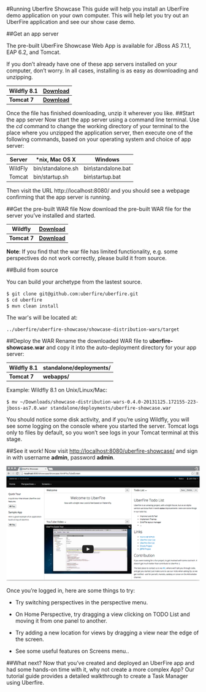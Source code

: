#Running Uberfire Showcase
This guide will help you install an UberFire demo application on your own computer. This will help let you try out an UberFire application and see our show case demo.

##Get an app server

The pre-built UberFire Showcase Web App is available for JBoss AS 7.1.1, EAP 6.2, and Tomcat.

If you don’t already have one of these app servers installed on your computer, don’t worry. In all cases, installing is as easy as downloading and unzipping.

| Wildfly 8.1 | [Download](http://download.jboss.org/wildfly/8.1.0.Final/wildfly-8.1.0.Final.zip) |
| -- | -- |
| **Tomcat 7** | **[Download](http://tomcat.apache.org/download-70.cgi)** |


Once the file has finished downloading, unzip it wherever you like.
##Start the app server
Now start the app server using a command line terminal. Use the *cd* command to change the working directory of your terminal to the place where you unzipped the application server, then execute one of the following commands, based on your operating system and choice of app server:

|Server|	*nix, Mac OS X|	Windows|
| -- | -- | -- |
| WildFly|bin/standalone.sh| bin\standalone.bat|
| Tomcat | bin/startup.sh | bin\startup.bat|

Then visit the URL http://localhost:8080/ and you should see a webpage confirming that the app server is running.

##Get the pre-built WAR file
Now download the pre-built WAR file for the server you’ve installed and started.


| Wildfly | [Download](https://repo1.maven.org/maven2/org/uberfire/showcase-distribution-wars/0.7.0.Beta2/showcase-distribution-wars-0.7.0.Beta2-wildfly8.1.war) |
| -- | -- |
| **Tomcat 7** | **[Download](https://repo1.maven.org/maven2/org/uberfire/showcase-distribution-wars/0.7.0.Beta2/showcase-distribution-wars-0.7.0.Beta2-tomcat7.0.war)** |

**Note**: If you find that the war file has limited functionality, e.g. some perspectives do not work correctly, please build it from source.

##Build from source

You can build your archetype from the lastest source.
```
$ git clone git@github.com:uberfire/uberfire.git
$ cd uberfire
$ mvn clean install
```
The war's will be located at:
```
../uberfire/uberfire-showcase/showcase-distribution-wars/target
```

##Deploy the WAR
Rename the downloaded WAR file to **uberfire-showcase.war** and copy it into the auto-deployment directory for your app server:

| Wildfly 8.1| standalone/deployments/|
| -- | -- |
| **Tomcat 7** |**webapps/** |

Example: Wildfly 8.1 on Unix/Linux/Mac:
```
$ mv ~/Downloads/showcase-distribution-wars-0.4.0-20131125.172155-223-jboss-as7.0.war standalone/deployments/uberfire-showcase.war
```

You should notice some disk activity, and if you’re using Wildfly, you will see some logging on the console where you started the server. Tomcat logs only to files by default, so you won’t see logs in your Tomcat terminal at this stage.

##See it work!
Now visit [http://localhost:8080/uberfire-showcase/](http://localhost:8080/uberfire-showcase/) and sign in with username **admin**, password **admin**.

![showcase](showcase.png)

Once you’re logged in, here are some things to try:

* Try switching perspectives in the perspective menu.

* On Home Perspective, try dragging a view clicking on TODO List and moving it from one panel to another.

* Try adding a new location for views by dragging a view near the edge of the screen.

* See some useful features on Screens menu..


##What next?
Now that you’ve created and deployed an UberFire app and had some hands-on time with it, why not create a more complex App? Our tutorial guide provides a detailed walkthrough to create a Task Manager using Uberfire.





